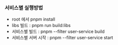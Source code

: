 ### 서비스별 실행방법

- root 에서 pnpm install
- libs 빌드 : pnpm run build:libs
- 서비스별 빌드 : pnpm --filter user-service build
- 서비스별 서버 시작 : pnpm --filter user-service start
